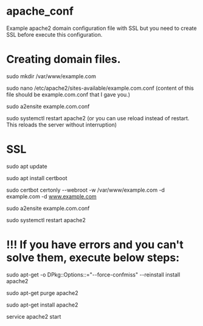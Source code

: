 # apache_conf

Example apache2 domain configuration file with SSL but you need to create SSL before execute this configuration.

# Creating domain files.

sudo mkdir /var/www/example.com

sudo nano /etc/apache2/sites-available/example.com.conf (content of this file should be example.com.conf that I gave you.)

sudo a2ensite example.com.conf

sudo systemctl restart apache2 (or you can use reload instead of restart. This reloads the server without interruption)

# SSL

sudo apt update

sudo apt install certboot

sudo certbot certonly --webroot -w /var/www/example.com -d example.com -d www.example.com

sudo a2ensite example.com.conf

sudo systemctl restart apache2

# !!! If you have errors and you can't solve them, execute below steps:

sudo apt-get -o DPkg::Options::="--force-confmiss" --reinstall install apache2

sudo apt-get purge apache2

sudo apt-get install apache2

service apache2 start
